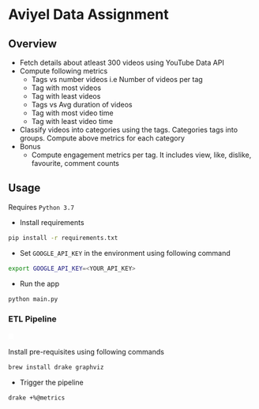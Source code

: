 # Aviyel Data Assignment

## Overview

- Fetch details about atleast 300 videos using YouTube Data API
- Compute following metrics
  - Tags vs number videos i.e Number of videos per tag
  - Tag with most videos
  - Tag with least videos
  - Tags vs Avg duration of videos
  - Tag with most video time
  - Tag with least video time
- Classify videos into categories using the tags. Categories tags into groups. Compute above metrics for each category
- Bonus
  - Compute engagement metrics per tag. It includes view, like, dislike, favourite, comment counts

## Usage

Requires `Python 3.7`

- Install requirements

```bash
pip install -r requirements.txt
```

- Set `GOOGLE_API_KEY` in the environment using following command

```bash
export GOOGLE_API_KEY=<YOUR_API_KEY>
```

- Run the app

```bash
python main.py
```

### ETL Pipeline

![ETL](./drake.png)

Install pre-requisites using following commands

```bash
brew install drake graphviz
```

- Trigger the pipeline

```bash
drake +%@metrics
```
